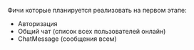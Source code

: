 Фичи которые планируется реализовать на первом этапе:

* Авторизация
* Общий чат (список всех пользователей онлайн)
* ChatMessage (сообщения всем)
